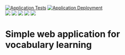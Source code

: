 [![Application Tests](https://github.com/BranislavBeno/Dictionary-Learning-Platform/actions/workflows/01-run-tests.yml/badge.svg)](https://github.com/BranislavBeno/Dictionary-Learning-Platform/actions/workflows/01-run-tests.yml)
[![Application Deployment](https://github.com/BranislavBeno/Dictionary-Learning-Platform/actions/workflows/02-deploy-docker-image.yml/badge.svg)](https://github.com/BranislavBeno/Dictionary-Learning-Platform/actions/workflows/02-deploy-docker-image.yml)  
[![](https://img.shields.io/badge/Java-21-blue)](/app/build.gradle.kts)
[![](https://img.shields.io/badge/Spring%20Boot-3.5.4-blue)](/app/build.gradle.kts)
[![](https://img.shields.io/badge/Testcontainers-1.21.3-blue)](/app/build.gradle.kts)
[![](https://img.shields.io/badge/Gradle-8.14.3-blue)](/gradle/wrapper/gradle-wrapper.properties)
[![](https://img.shields.io/badge/License-MIT-blue.svg)](https://opensource.org/licenses/MIT)

# Simple web application for vocabulary learning
